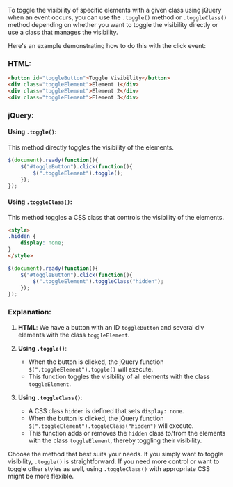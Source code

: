 To toggle the visibility of specific elements with a given class using jQuery when an event occurs, you can use the `.toggle()` method or `.toggleClass()` method depending on whether you want to toggle the visibility directly or use a class that manages the visibility.

Here's an example demonstrating how to do this with the click event:

### HTML:
```html
<button id="toggleButton">Toggle Visibility</button>
<div class="toggleElement">Element 1</div>
<div class="toggleElement">Element 2</div>
<div class="toggleElement">Element 3</div>
```

### jQuery:
#### Using `.toggle()`:
This method directly toggles the visibility of the elements.

```javascript
$(document).ready(function(){
    $("#toggleButton").click(function(){
        $(".toggleElement").toggle();
    });
});
```

#### Using `.toggleClass()`:
This method toggles a CSS class that controls the visibility of the elements.

```html
<style>
.hidden {
    display: none;
}
</style>
```

```javascript
$(document).ready(function(){
    $("#toggleButton").click(function(){
        $(".toggleElement").toggleClass("hidden");
    });
});
```

### Explanation:

1. **HTML**: We have a button with an ID `toggleButton` and several div elements with the class `toggleElement`.
   
2. **Using `.toggle()`**:
   - When the button is clicked, the jQuery function `$(".toggleElement").toggle()` will execute.
   - This function toggles the visibility of all elements with the class `toggleElement`.

3. **Using `.toggleClass()`**:
   - A CSS class `hidden` is defined that sets `display: none`.
   - When the button is clicked, the jQuery function `$(".toggleElement").toggleClass("hidden")` will execute.
   - This function adds or removes the `hidden` class to/from the elements with the class `toggleElement`, thereby toggling their visibility.

Choose the method that best suits your needs. If you simply want to toggle visibility, `.toggle()` is straightforward. If you need more control or want to toggle other styles as well, using `.toggleClass()` with appropriate CSS might be more flexible.
